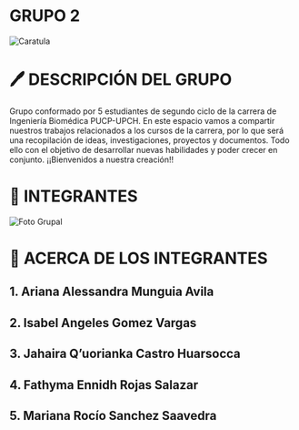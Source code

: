 # GRUPO 2
![Caratula](Imágenes/Biomakers.jpg)
# 🖊 DESCRIPCIÓN DEL GRUPO
Grupo conformado por 5 estudiantes de segundo ciclo de la carrera de Ingeniería Biomédica PUCP-UPCH. En este espacio vamos a compartir nuestros trabajos relacionados a los cursos de la carrera, por lo que será una recopilación de ideas, investigaciones, proyectos y documentos. Todo ello con el objetivo de desarrollar nuevas habilidades y poder crecer en conjunto. ¡¡Bienvenidos a nuestra creación!!
# 👥️ INTEGRANTES
![Foto Grupal](Imágenes/IMG-20250901-WA0047.jpg)
# 📝 ACERCA DE LOS INTEGRANTES  
## 1. Ariana Alessandra Munguia Avila
## 2. Isabel Angeles Gomez Vargas
## 3. Jahaira Q’uorianka Castro Huarsocca
## 4. Fathyma Ennidh Rojas Salazar
## 5. Mariana Rocío Sanchez Saavedra
